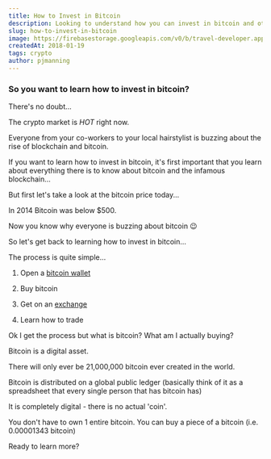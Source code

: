 ```yaml
---
title: How to Invest in Bitcoin
description: Looking to understand how you can invest in bitcoin and other cryptocurrencies? Look no further. Read this guide to learn how to make money with crypto.
slug: how-to-invest-in-bitcoin
image: https://firebasestorage.googleapis.com/v0/b/travel-developer.appspot.com/o/posts%2Fhow-to-invest-in-bitcoin%2Fhow-to-invest-in-bitcoin-1.jpg?alt=media&token=6617873a-ee2a-42f6-9d73-d6fe2d97c37b
createdAt: 2018-01-19
tags: crypto
author: pjmanning
---
```


### So you want to learn **how to invest in bitcoin**?

There's no doubt...

The crypto market is _HOT_ right now.

Everyone from your co-workers to your local hairstylist is buzzing about the rise of blockchain and bitcoin.

If you want to learn how to invest in bitcoin, it's first important that you learn about everything there is to know about bitcoin and the infamous blockchain...

But first let's take a look at the bitcoin price today...

<script src="https://widgets.coingecko.com/coingecko-coin-ticker-widget.js"></script>

<coingecko-coin-ticker-widget  coin-id="bitcoin" currency="usd" locale="en"></coingecko-coin-ticker-widget>

In 2014 Bitcoin was below \$500.

Now you know why everyone is buzzing about bitcoin 😉

So let's get back to learning how to invest in bitcoin...

The process is quite simple...

1. Open a [bitcoin wallet](https://www.coinbase.com/join/5848c53a13566300e44ace11)

2. Buy bitcoin

3. Get on an [exchange](https://www.binance.com/?ref=15165097)

4. Learn how to trade

Ok I get the process but what is bitcoin? What am I actually buying?

Bitcoin is a digital asset.

There will only ever be 21,000,000 bitcoin ever created in the world.

Bitcoin is distributed on a global public ledger (basically think of it as a spreadsheet that every single person that has bitcoin has)

It is completely digital - there is no actual 'coin'.

You don't have to own 1 entire bitcoin. You can buy a piece of a bitcoin (i.e. 0.00001343 bitcoin)

Ready to learn more?
